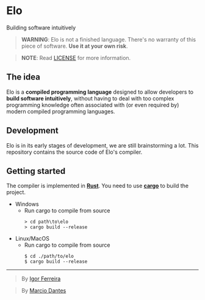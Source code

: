 # Elo
Building software intuitively

> **WARNING**: Elo is not a finished language. There's no warranty of this piece of software. **Use it at your own risk**.

> **NOTE**: Read [LICENSE](./LICENSE) for more information.

## The idea
Elo is a **compiled programming language** designed to
allow developers to **build software intuitively**, without having to deal with too
complex programming knowledge often associated with (or even required by)
modern compiled programming languages.

## Development
Elo is in its early stages of development, we are still brainstorming a lot.
This repository contains the source code of Elo's compiler.

## Getting started
The compiler is implemented in [**Rust**](https://rust-lang.org/).
You need to use [**cargo**](https://doc.rust-lang.org/stable/cargo/) to build the project.

- Windows
  * Run cargo to compile from source
    ```console
    > cd path\to\elo
    > cargo build --release
    ```
- Linux/MacOS
  * Run cargo to compile from source
    ```console
    $ cd ./path/to/elo
    $ cargo build --release
    ```

---

> By [Igor Ferreira](https://github.com/igotfr)

> By [Marcio Dantes](https://github.com/marc-dantas)